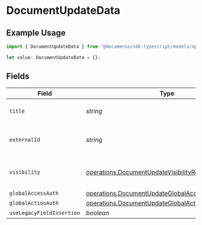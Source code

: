 # DocumentUpdateData

## Example Usage

```typescript
import { DocumentUpdateData } from "@documenso/sdk-typescript/models/operations";

let value: DocumentUpdateData = {};
```

## Fields

| Field                                                                                                                  | Type                                                                                                                   | Required                                                                                                               | Description                                                                                                            |
| ---------------------------------------------------------------------------------------------------------------------- | ---------------------------------------------------------------------------------------------------------------------- | ---------------------------------------------------------------------------------------------------------------------- | ---------------------------------------------------------------------------------------------------------------------- |
| `title`                                                                                                                | *string*                                                                                                               | :heavy_minus_sign:                                                                                                     | The title of the document.                                                                                             |
| `externalId`                                                                                                           | *string*                                                                                                               | :heavy_minus_sign:                                                                                                     | The external ID of the document.                                                                                       |
| `visibility`                                                                                                           | [operations.DocumentUpdateVisibilityRequest](../../models/operations/documentupdatevisibilityrequest.md)               | :heavy_minus_sign:                                                                                                     | The visibility of the document.                                                                                        |
| `globalAccessAuth`                                                                                                     | [operations.DocumentUpdateGlobalAccessAuthRequest](../../models/operations/documentupdateglobalaccessauthrequest.md)[] | :heavy_minus_sign:                                                                                                     | N/A                                                                                                                    |
| `globalActionAuth`                                                                                                     | [operations.DocumentUpdateGlobalActionAuthRequest](../../models/operations/documentupdateglobalactionauthrequest.md)[] | :heavy_minus_sign:                                                                                                     | N/A                                                                                                                    |
| `useLegacyFieldInsertion`                                                                                              | *boolean*                                                                                                              | :heavy_minus_sign:                                                                                                     | N/A                                                                                                                    |